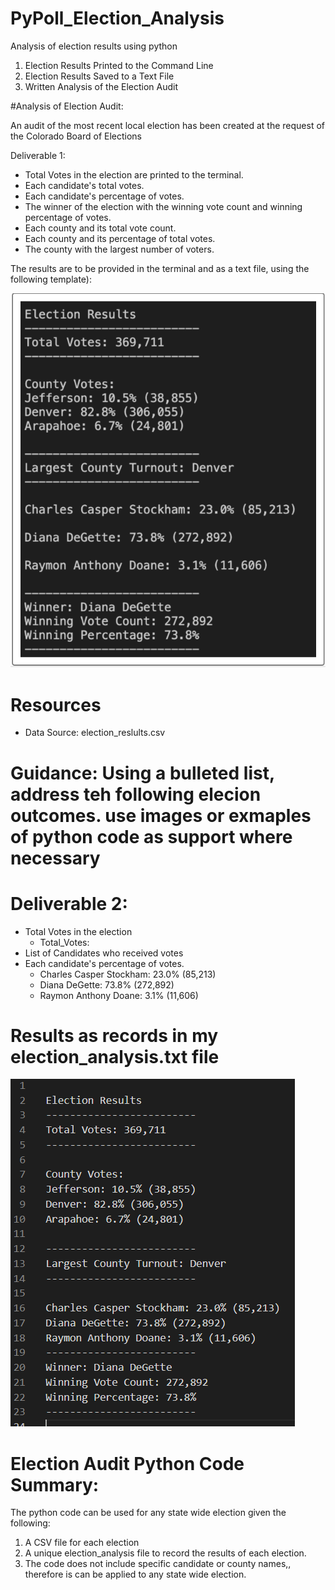 # PyPoll_Election_Analysis

Analysis of election results using python 
1. Election Results Printed to the Command Line
2. Election Results Saved to a Text File
3. Written Analysis of the Election Audit

#Analysis of Election Audit:

 An audit of the most recent local election has been created at the request of the Colorado Board of Elections 

 Deliverable 1:

* Total Votes in the election are printed to the terminal.
* Each candidate's total votes.
* Each candidate's percentage of votes.
* The winner of the election with the winning vote count and winning percentage of votes.
* Each county and its total vote count. 
* Each county and its percentage of total votes. 
* The county with the largest number of voters. 

The results are to be provided in the terminal and as a text file, using the following template): 

![Expected Output](./Images\Deliverable_1.PNG)

# Resources
* Data Source: election_reslults.csv

# Guidance: Using a bulleted list, address teh following elecion outcomes. use images or exmaples of python code as support where necessary 

# Deliverable 2:
* Total Votes in the election 
    - Total_Votes: 
* List of Candidates who received votes
* Each candidate's percentage of votes.
    - Charles Casper Stockham: 23.0% (85,213)
    - Diana DeGette: 73.8% (272,892)
    - Raymon Anthony Doane: 3.1% (11,606)

# Results as records in my election_analysis.txt file
![my analysis](./Images/election_analysis.png)

# Election Audit Python Code Summary:
The  python code can be used for any state wide election given the following:
1.  A CSV file for each election
2.  A unique election_analysis file to record the results of each election. 
3.  The code does not include specific candidate or county names,, therefore is can be applied to any state wide election. 